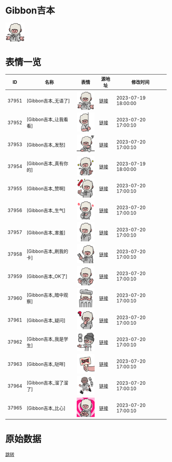 # Gibbon吉本

<img src="./cover.png" height="60" alt="cover" />

# 表情一览

|ID|名称|表情|源地址|修改时间|
|----|----|----|----|----|
|37951|[Gibbon吉本_无语了]|<img src="./pic/037951_%5BGibbon吉本_无语了%5D.png" height="60" alt="无语了"/>|[链接](https://i0.hdslb.com/bfs/garb/1626628007a791bc8b0ed84b00234d67a0e6e5bf.png)|2023-07-19 18:00:00|
|37952|[Gibbon吉本_让我看看]|<img src="./pic/037952_%5BGibbon吉本_让我看看%5D.png" height="60" alt="让我看看"/>|[链接](https://i0.hdslb.com/bfs/garb/277ef2ef483827abc58df19d687ff996a82e8584.png)|2023-07-20 17:00:10|
|37953|[Gibbon吉本_发愁]|<img src="./pic/037953_%5BGibbon吉本_发愁%5D.png" height="60" alt="发愁"/>|[链接](https://i0.hdslb.com/bfs/garb/ed2aa3a08d5c77a77b31f85f0bde1cb8719b811b.png)|2023-07-20 17:00:10|
|37954|[Gibbon吉本_真有你的]|<img src="./pic/037954_%5BGibbon吉本_真有你的%5D.png" height="60" alt="真有你的"/>|[链接](https://i0.hdslb.com/bfs/garb/8973e973b2860b390b2396b26ce0985124119c2c.png)|2023-07-19 18:00:00|
|37955|[Gibbon吉本_赞啊]|<img src="./pic/037955_%5BGibbon吉本_赞啊%5D.png" height="60" alt="赞啊"/>|[链接](https://i0.hdslb.com/bfs/garb/b5b5dfe8cd97dc3732b0242d8b2e9b6726fa6d14.png)|2023-07-20 17:00:10|
|37956|[Gibbon吉本_生气]|<img src="./pic/037956_%5BGibbon吉本_生气%5D.png" height="60" alt="生气"/>|[链接](https://i0.hdslb.com/bfs/garb/9f63ab0f296881d97372c79e947e5e5da11a88d8.png)|2023-07-20 17:00:10|
|37957|[Gibbon吉本_害羞]|<img src="./pic/037957_%5BGibbon吉本_害羞%5D.png" height="60" alt="害羞"/>|[链接](https://i0.hdslb.com/bfs/garb/170bc3329e730908bd249f50ca476ba42afda346.png)|2023-07-20 17:00:10|
|37958|[Gibbon吉本_刷我的卡]|<img src="./pic/037958_%5BGibbon吉本_刷我的卡%5D.png" height="60" alt="刷我的卡"/>|[链接](https://i0.hdslb.com/bfs/garb/8fe77110971a7a7d83b929cdbbbaf22c628a923b.png)|2023-07-20 17:00:10|
|37959|[Gibbon吉本_OK了]|<img src="./pic/037959_%5BGibbon吉本_OK了%5D.png" height="60" alt="OK了"/>|[链接](https://i0.hdslb.com/bfs/garb/b30e09be31bda69e870d330891e37e54916b7e42.png)|2023-07-20 17:00:10|
|37960|[Gibbon吉本_暗中观察]|<img src="./pic/037960_%5BGibbon吉本_暗中观察%5D.png" height="60" alt="暗中观察"/>|[链接](https://i0.hdslb.com/bfs/garb/93a1e379f4beb1ffd927aa2bf9a8c9498df94745.png)|2023-07-20 17:00:10|
|37961|[Gibbon吉本_疑问]|<img src="./pic/037961_%5BGibbon吉本_疑问%5D.png" height="60" alt="疑问"/>|[链接](https://i0.hdslb.com/bfs/garb/e5244b7b954012353098eb70ae3192dbc927d456.png)|2023-07-20 17:00:10|
|37962|[Gibbon吉本_我是学生]|<img src="./pic/037962_%5BGibbon吉本_我是学生%5D.png" height="60" alt="我是学生"/>|[链接](https://i0.hdslb.com/bfs/garb/0978a741a4676c4ebbe637a8d7a478ad69567680.png)|2023-07-20 17:00:10|
|37963|[Gibbon吉本_哒咩]|<img src="./pic/037963_%5BGibbon吉本_哒咩%5D.png" height="60" alt="哒咩"/>|[链接](https://i0.hdslb.com/bfs/garb/d45227a64c387bfe9ec4664e4a2e7cbb1ba92aca.png)|2023-07-20 17:00:10|
|37964|[Gibbon吉本_溜了溜了]|<img src="./pic/037964_%5BGibbon吉本_溜了溜了%5D.png" height="60" alt="溜了溜了"/>|[链接](https://i0.hdslb.com/bfs/garb/a55b0e012d5f154e6bdf113bf7d71e63a5a6441a.png)|2023-07-20 17:00:10|
|37965|[Gibbon吉本_比心]|<img src="./pic/037965_%5BGibbon吉本_比心%5D.png" height="60" alt="比心"/>|[链接](https://i0.hdslb.com/bfs/garb/da4bbcdc76732ed3a34b01b2b37adb0516e09916.png)|2023-07-20 17:00:10|

# 原始数据

[跳转](./raw.json)

